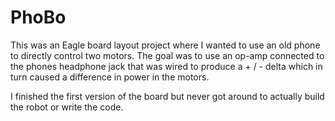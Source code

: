 # PhoBo
This was an Eagle board layout project where I wanted to use an old phone to
directly control two motors. The goal was to use an op-amp connected to the
phones headphone jack that was wired to produce a + / - delta which in turn
caused a difference in power in the motors.

I finished the first version of the board but never got around to actually
build the robot or write the code.
